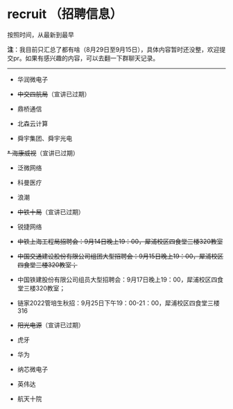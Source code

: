 # recruit （招聘信息）

按照时间，从最新到最早

**注**：我目前只汇总了都有啥（8月29日至9月15日），具体内容暂时还没整，欢迎提交pr。如果有感兴趣的内容，可以去翻一下群聊天记录。

---

* 华润微电子

* ~~中交四航局~~（宣讲已过期）

* 鼎桥通信

* 北森云计算

* 舜宇集团、舜宇光电

~~* 海康威视~~（宣讲已过期）

* 泛微网络

* 科曼医疗

* 浪潮

* ~~中铁十局~~（宣讲已过期）

* 锐捷网络

* ~~中铁上海工程局招聘会：9月14日晚上19：00，犀浦校区四食堂三楼320教室~~

* ~~中国交通建设股份有限公司组团大型招聘会：9月15日晚上19：00，犀浦校区四食堂三楼320教室；~~

* 中国铁建股份有限公司组员大型招聘会：9月17日晚上19：00，犀浦校区四食堂三楼320教室；

* 链家2022管培生秋招：9月25日下午19：00-21：00，犀浦校区四食堂三楼316

* ~~阳光电源~~（宣讲已过期）

* 虎牙

* 华为

* 纳芯微电子

* 英伟达

* 航天十院